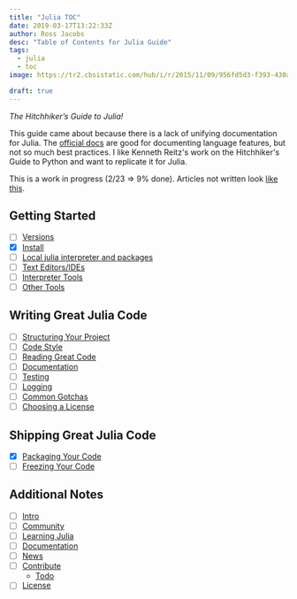 ```yaml
---
title: "Julia TOC"
date: 2019-03-17T13:22:33Z
author: Ross Jacobs
desc: "Table of Contents for Julia Guide"
tags: 
  - julia
  - toc
image: https://tr2.cbsistatic.com/hub/i/r/2015/11/09/956fd5d3-f393-430a-976c-401334baddf0/resize/770x/65254d906ba5f22b9125ad93a76d494e/tocistock000060474632small.jpg

draft: true
---
```


_The Hitchhiker’s Guide to Julia!_

This guide came about because there is a lack of unifying documentation for
Julia. The [official docs](https://docs.julialang.org/en/v1/) are good for
documenting language features, but not so much best practices. I like Kenneth
Reitz's work on the Hitchhiker's Guide to Python and want to replicate it for
Julia.

This is a work in progress (2/23 => 9% done). Articles not written look [like
this]().

## Getting Started

* [ ] [Versions]()
* [X] [Install](/post/installing-julia)
* [ ] [Local julia interpreter and packages]()
* [ ] [Text Editors/IDEs]()
* [ ] [Interpreter Tools]()
* [ ] [Other Tools]()

## Writing Great Julia Code

* [ ] [Structuring Your Project]()
* [ ] [Code Style]()
* [ ] [Reading Great Code]()
* [ ] [Documentation]()
* [ ] [Testing]()
* [ ] [Logging]()
* [ ] [Common Gotchas]()
* [ ] [Choosing a License]()

## Shipping Great Julia Code

* [X] [Packaging Your Code](/post/making-a-julia-binary/)
* [ ] [Freezing Your Code]()

## Additional Notes

* [ ] [Intro]()
* [ ] [Community]()
* [ ] [Learning Julia]()
* [ ] [Documentation]()
* [ ] [News]()
* [ ] [Contribute]()
	* [Todo](/post/julia-todo)  
* [ ] [License]()
